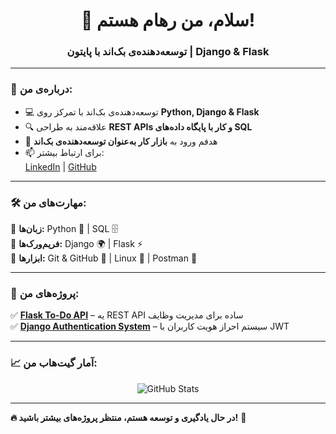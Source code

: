 <h1 align="center">👋 سلام، من رهام هستم! </h1>
<h3 align="center">توسعه‌دهنده‌ی بک‌اند با پایتون | Django & Flask</h3>

---

### 🚀 درباره‌ی من:
- 💻 توسعه‌دهنده‌ی بک‌اند با تمرکز روی **Python, Django & Flask**
- 🔍 علاقه‌مند به طراحی **REST APIs و کار با پایگاه داده‌های SQL**
- 🎯 هدفم ورود به **بازار کار به‌عنوان توسعه‌دهنده‌ی بک‌اند**
- 📫 برای ارتباط بیشتر:  
  [LinkedIn](https://www.linkedin.com/in/roham-namjoo-816a31270) | [GitHub](https://github.com/hrzed7)

---

### 🛠 مهارت‌های من:
🔹 **زبان‌ها:** Python 🐍 | SQL 🗄  
🔹 **فریم‌ورک‌ها:** Django 🌍 | Flask ⚡  
🔹 **ابزارها:** Git & GitHub 🔗 | Linux 🐧 | Postman 🚀  

---

### 📌 پروژه‌های من:
✅ [**Flask To-Do API**](https://github.com/hrzed7/flask-todo-api) – یه REST API ساده برای مدیریت وظایف  
✅ [**Django Authentication System**](https://github.com/hrzed7/django-auth-system) – سیستم احراز هویت کاربران با JWT  

---

### 📈 آمار گیت‌هاب من:
<p align="center">
  <img src="https://github-readme-stats.vercel.app/api?username=hrzed7&show_icons=true&theme=radical" alt="GitHub Stats" />
</p>

---

**🔥 در حال یادگیری و توسعه هستم، منتظر پروژه‌های بیشتر باشید!** 🚀  
